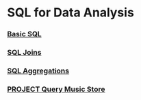 # SQL for Data Analysis

### [Basic SQL](L1-Basic-SQL/README.md)

### [SQL Joins](L2-SQL-Joins/README.md)

### [SQL Aggregations](L3-SQL-Aggregations/README.md)

### [PROJECT Query Music Store](L4-Project-Query-Music-Store/README.md)
